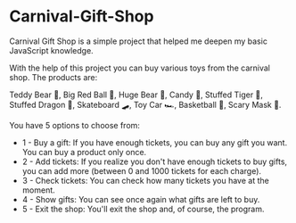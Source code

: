 # Carnival-Gift-Shop

Carnival Gift Shop is a simple project that helped me deepen my basic JavaScript knowledge. 

With the help of this project you can buy various toys from the carnival shop. The products are: 

Teddy Bear :teddy_bear:, Big Red Ball :red_circle:, Huge Bear :bear:, Candy :candy:, Stuffed Tiger :tiger:, Stuffed Dragon :dragon:, Skateboard :skateboard:, Toy Car :racing_car:, Basketball :basketball:, Scary Mask :japanese_goblin:. 

You have 5 options to choose from:
- 1 - Buy a gift: If you have enough tickets, you can buy any gift you want. You can buy a product only once.
- 2 - Add tickets: If you realize you don't have enough tickets to buy gifts, you can add more (between 0 and 1000 tickets for each charge).
- 3 - Check tickets: You can check how many tickets you have at the moment.
- 4 - Show gifts: You can see once again what gifts are left to buy.
- 5 - Exit the shop: You'll exit the shop and, of course, the program.
